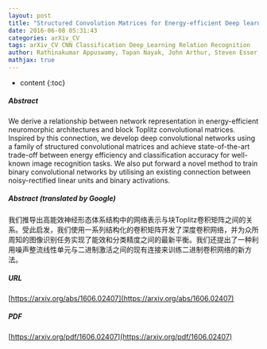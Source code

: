 ```yaml
---
layout: post
title: "Structured Convolution Matrices for Energy-efficient Deep learning"
date: 2016-06-08 05:31:43
categories: arXiv_CV
tags: arXiv_CV CNN Classification Deep_Learning Relation Recognition
author: Rathinakumar Appuswamy, Tapan Nayak, John Arthur, Steven Esser, Paul Merolla, Jeffrey Mckinstry, Timothy Melano, Myron Flickner, Dharmendra Modha
mathjax: true
---
```


* content
{:toc}

##### Abstract
We derive a relationship between network representation in energy-efficient neuromorphic architectures and block Toplitz convolutional matrices. Inspired by this connection, we develop deep convolutional networks using a family of structured convolutional matrices and achieve state-of-the-art trade-off between energy efficiency and classification accuracy for well-known image recognition tasks. We also put forward a novel method to train binary convolutional networks by utilising an existing connection between noisy-rectified linear units and binary activations.

##### Abstract (translated by Google)
我们推导出高能效神经形态体系结构中的网络表示与块Toplitz卷积矩阵之间的关系。受此启发，我们使用一系列结构化的卷积矩阵开发了深度卷积网络，并为众所周知的图像识别任务实现了能效和分类精度之间的最新平衡。我们还提出了一种利用噪声整流线性单元与二进制激活之间的现有连接来训练二进制卷积网络的新方法。

##### URL
[https://arxiv.org/abs/1606.02407](https://arxiv.org/abs/1606.02407)

##### PDF
[https://arxiv.org/pdf/1606.02407](https://arxiv.org/pdf/1606.02407)

